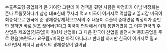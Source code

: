 수출주도형 공업화가 큰 기여함
그런데 이 정책을 폈던 사람은 박정희가 아님
박정희는 존나 트롤짓하다가 삼성 대표한테 쿠사리 먹고 미국이 어거지로 멱살잡고 끌고감
미국이 최종적으로 한국에 준 경제성장계획보고서의 주 내용이 수출의 증대였음
박정희가 좀만 딴 짓하면 바로 원조 끊어버린다고 미국이 협박해서 이게 통한거였음
그 이후 한국의 주 산업은 제조업(경공업)이 됨(1차 산업화)
그 다음 한국이 산업을 발전시켜 중화공업을 주로 했음(숙련도가 요구됨)/미국은 아직 아니라고 반대함
하지만 한국이 어거지로 밀고 나가면서 되더니 급속도의 경제성장이 일어남